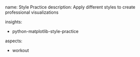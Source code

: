 name: Style Practice
description: Apply different styles to create professional visualizations

insights:
  - python-matplotlib-style-practice

aspects:
  - workout 